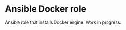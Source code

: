 Ansible Docker role
===================

Ansible role that installs Docker engine. Work in progress.
